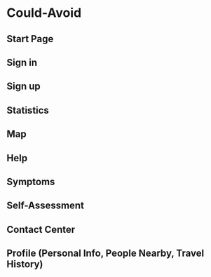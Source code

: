# Could-Avoid

## Start Page			 
## Sign in 			      
## Sign up
## Statistics			
## Map				
## Help  
## Symptoms			 
## Self-Assessment		   
## Contact Center 
## Profile (Personal Info, People Nearby, Travel History) 
